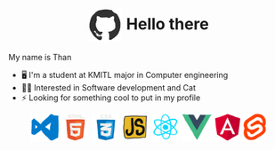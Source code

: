 <h1 align="center">
  <img alt="github" src="./assets/github.gif" height="60" align="center">
  Hello there
</h1>

My name is Than

- 🖥 I'm a student at KMITL major in Computer engineering
- 🐱‍👤 Interested in Software development and Cat
- ⚡ Looking for something cool to put in my profile

<p  align="center">
  <img alt="vscode" src="./assets/vscode.gif" height="50">  
  <img alt="html5" src="./assets/html5.gif" height="50">
  <img alt="css3" src="./assets/css3.gif" height="50">
  <img alt="js" src="./assets/js.gif" height="50">
  <img alt="react" src="./assets/react.gif" height="50">
  <img alt="vue" src="./assets/vue.gif" height="50">
  <img alt="angular" src="./assets/angular.gif" height="50">  
  <img alt="svelte" src="./assets/svelte.gif" height="50">
</p>
